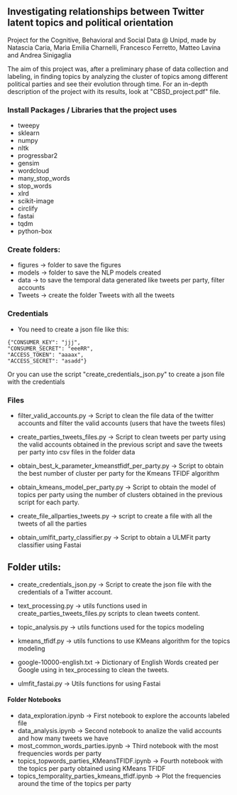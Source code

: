 ## Investigating relationships between Twitter latent topics and political orientation

Project for the Cognitive, Behavioral and Social Data @ Unipd, made by Natascia Caria, Marìa Emilia Charnelli, Francesco Ferretto, Matteo Lavina and Andrea Sinigaglia

The aim of this project was, after a preliminary phase of data collection and labeling, in finding topics by analyzing the cluster of topics among different political parties and see their evolution through time. 
For an in-depth description of the project with its results, look at "CBSD_project.pdf" file.



### Install Packages / Libraries that the project uses
* tweepy
* sklearn
* numpy
* nltk
* progressbar2
* gensim
* wordcloud
* many_stop_words 
* stop_words
* xlrd 
* scikit-image
* circlify
* fastai
* tqdm
* python-box


### Create folders:
* figures -> folder to save the figures
* models -> folder to save the NLP models created
* data -> to save the temporal data generated like tweets per party, filter accounts
* Tweets -> create the folder Tweets with all the tweets 

### Credentials

* You need to create a json file like this:

```
{"CONSUMER_KEY": "jjj", 
"CONSUMER_SECRET": "eeeRR", 
"ACCESS_TOKEN": "aaaax", 
"ACCESS_SECRET": "asadd"}
```

Or you can use the script "create_credentials_json.py" to create a json file with the credentials

### Files


* filter_valid_accounts.py -> Script to clean the file data of the twitter accounts and filter the valid accounts (users that have the tweets files)

* create_parties_tweets_files.py -> Script to clean tweets per party using the valid accounts obtained in the previous script and save the tweets per party into csv files in the folder data

* obtain_best_k_parameter_kmeanstfidf_per_party.py -> Script to obtain the best number of cluster per party for the Kmeans TFIDF algorithm

* obtain_kmeans_model_per_party.py -> Script to obtain the model of topics per party using the number of clusters obtained in the previous script for each party.

* create_file_allparties_tweets.py -> script to create a file with all the tweets of all the parties

* obtain_umlfit_party_classifier.py -> Script to obtain a ULMFit party classifier using Fastai

## Folder utils:

* create_credentials_json.py -> Script to create the json file with the credentials of a Twitter account.

* text_processing.py -> utils functions used in create_parties_tweets_files.py scripts to clean tweets content.

* topic_analysis.py -> utils functions used for the topics modeling

* kmeans_tfidf.py -> utils functions to use KMeans algorithm for the topics modeling

* google-10000-english.txt -> Dictionary of English Words created per Google using in tex_processing to clean the tweets.

* ulmfit_fastai.py -> Utils functions for using Fastai

#### Folder Notebooks

* data_exploration.ipynb -> First notebook to explore the accounts labeled file
* data_analysis.ipynb -> Second notebook to analize the valid accounts and how many tweets we have
* most_common_words_parties.ipynb -> Third notebook with the most frequencies words per party
* topics_topwords_parties_KMeansTFIDF.ipynb -> Fourth notebook with the topics per party obtained using KMeans TFIDF
* topics_temporality_parties_kmeans_tfidf.ipynb -> Plot the frequencies around the time of the topics per party

